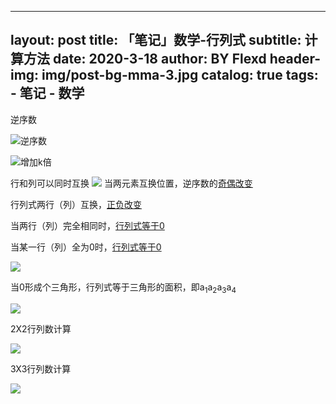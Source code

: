 ------
layout:     post
title:      「笔记」数学-行列式
subtitle:   计算方法
date:       2020-3-18
author:     BY Flexd
header-img: img/post-bg-mma-3.jpg
catalog: true
tags:
    - 笔记
    - 数学
---

逆序数

![逆序数](https://note.youdao.com/yws/api/personal/file/WEB928d706c230dc12c69dac4478c1e8f75?method=download&shareKey=be778dc208bd0f51abf1d853f06d54b3)

![增加k倍](https://note.youdao.com/yws/api/personal/file/WEBa709889ca89c9e26e0b902ff58ac4371?method=download&shareKey=6a80e307cac201c53b386b7a2e828fda)

行和列可以同时互换
![](https://note.youdao.com/yws/api/personal/file/WEBf115fd0ba9aa5128f4ca20779dd53089?method=download&shareKey=47c02eaa9248181f3498ddc2a8865cb2)
当两元素互换位置，逆序数的<u>奇偶改变</u>

行列式两行（列）互换，<u>正负改变</u>

当两行（列）完全相同时，<u>行列式等于0</u>



当某一行（列）全为0时，<u>行列式等于0</u>

![](https://note.youdao.com/yws/api/personal/file/WEBed312b77752d5fbddcea3ef2b7a5b238?method=download&shareKey=90f2ef46908b9b6d70cbe12f34db4ce3)

当0形成个三角形，行列式等于三角形的面积，即a<sub>1</sub>a<sub>2</sub>a<sub>3</sub>a<sub>4</sub>

![](https://note.youdao.com/yws/api/personal/file/WEB7d0e2691545223432c08864ed89cb486?method=download&shareKey=44861c173f1f4041bcbdbc983f16c598)

2X2行列数计算

![](https://note.youdao.com/yws/api/personal/file/WEB0e2c951d22cc7c48694f54a824b4ffa6?method=download&shareKey=3e2c9b947663bcdfe4971f985dae0acf)

3X3行列数计算

![](https://note.youdao.com/yws/api/personal/file/WEBc0d081fd2682b9178e4c004eb4369c65?method=download&shareKey=39b3029437afd9dcc8c8056096ae4754)